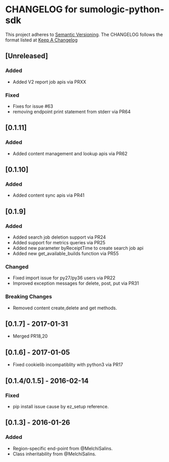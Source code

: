 # CHANGELOG for sumologic-python-sdk
This project adheres to [Semantic Versioning](http://semver.org/). The CHANGELOG follows the format listed at [Keep A Changelog](http://keepachangelog.com/)

## [Unreleased]
### Added
- Added V2 report job apis via PRXX

### Fixed
- Fixes for issue #63
- removing endpoint print statement from stderr via PR64 

## [0.1.11]
### Added
- Added content management and lookup apis via PR62

## [0.1.10]
### Added
- Added content sync apis via PR41  


## [0.1.9]
### Added
- Added search job deletion support via PR24
- Added support for metrics queries via PR25
- Added new parameter byReceiptTime to create search job api
- Added new get_available_builds function via PR55

### Changed
- Fixed import issue for py27/py36 users via PR22
- Improved exception messages for delete, post, put via PR31

### Breaking Changes
- Removed content create,delete and get methods.

## [0.1.7] - 2017-01-31
- Merged PR18,20

## [0.1.6] - 2017-01-05
- Fixed cookielib incompatiblity with python3 via PR17

## [0.1.4/0.1.5] - 2016-02-14
### Fixed
- pip install issue cause by ez_setup reference.

## [0.1.3] - 2016-01-26
### Added
- Region-specific end-point from @MelchiSalins.
- Class inheritability from @MelchiSalins.
